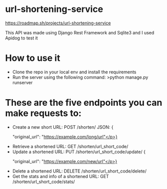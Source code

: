 # url-shortening-service

https://roadmap.sh/projects/url-shortening-service

This API was made using Django Rest Framework and Sqlite3 and I used Apidog to test it

# How to use it
- Clone the repo in your local env and install the requirements
- Run the server using the following command: >python manage.py runserver

# These are the five endpoints you can make requests to:
- Create a new short URL: POST /shorten/ JSON: {<p> "original_url": "https://example.com/long/url"</p>}
- Retrieve a shortened URL: GET /shorten/url_short_code/
- Update a shortened URL: PUT /shorten/url_short_code/update/ {<p> "original_url": "https://example.com/new/url"</p>}
- Delete a shortened URL: DELETE /shorten/url_short_code/delete/
- Get the stats and info of a shortened URL: GET /shorten/url_short_code/stats/


